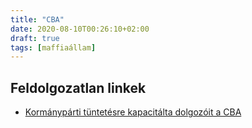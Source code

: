 ```yaml
---
title: "CBA"
date: 2020-08-10T00:26:10+02:00
draft: true
tags: [maffiaállam]
---
```


## Feldolgozatlan linkek

- [Kormánypárti tüntetésre kapacitálta dolgozóit a CBA](https://index.hu/belfold/2013/11/12/kormanyparti_tuntetesre_kapacitalta_dolgozoit_a_cba/)
